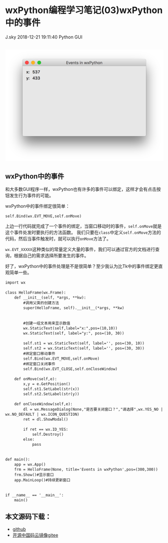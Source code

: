 <div class="blog-article">
<h1 class="title">wxPython编程学习笔记(03)wxPython中的事件</h1>
<span class="author">J.sky</span>
<span class="time">2018-12-21 19:11:40</span>
<span class="tag">Python GUI</span>
</div>
</br>

![输入图片说明](assets/images/media/upload/2018/12/Snip20181221_2.png)

## wxPython中的事件

和大多数GUI程序一样，wxPython也有许多的事件可以绑定，这样才会有点击按钮发生行为事件的可能。

wxPython中的事件绑定很简单：

    self.Bind(wx.EVT_MOVE,self.onMove)

上边一行代码就完成了一个事件的绑定，当窗口移动时的事件，`self.onMove`就是这个事件处发时要执行的方法函数。
我们只要在`class`中定义`self.onMove`方法的代码，然后当事件触发时，就可以执行`onMove`方法了。

`wx.EVT_XXXXX`这种类似的常量定义大量的事件，我们可以通过官方的文档进行查询，根据自己的需求选择所要发生的事件。

好了，wxPython中的事件处理是不是很简单？至少我认为比Tk中的事件绑定更直观简单一些。







    import wx
    
    class HelloFrame(wx.Frame):
        def __init__(self, *args, **kw):
            #调用父类的创建方法
            super(HelloFrame, self).__init__(*args, **kw)
    
    
            #创建一组文本用来显示数值
            wx.StaticText(self,label="x:",pos=(10,10))
            wx.StaticText(self, label="y:", pos=(10, 30))
    
            self.st1 = wx.StaticText(self, label='', pos=(30, 10))
            self.st2 = wx.StaticText(self, label='', pos=(30, 30))
            #绑定窗口移动事件
            self.Bind(wx.EVT_MOVE,self.onMove)
            #绑定窗口关闭事件
            self.Bind(wx.EVT_CLOSE,self.onCloseWindow)
    
        def onMove(self,e):
            x,y = e.GetPosition()
            self.st1.SetLabel(str(x))
            self.st2.SetLabel(str(y))
    
        def onCloseWindow(self,e):
            dl = wx.MessageDialog(None,"是否要关闭窗口？","请选择",wx.YES_NO | wx.NO_DEFAULT | wx.ICON_QUESTION)
            ret = dl.ShowModal()
    
            if ret == wx.ID_YES:
                self.Destroy()
            else:
                pass
    
    
    def main():
        app = wx.App()
        frm = HelloFrame(None, title='Events in wxPython',pos=(300,300))
        frm.Show()#显示窗口
        app.MainLoop()#持续更新窗口
    
    
    if __name__ == '__main__':
        main()


## 本文源码下载：

+ [github](https://github.com/bosichong/wxPythonTest/blob/master/wxpy03.py)
+ [开源中国码云镜像gitee](https://gitee.com/J_Sky/wxPythonTest/blob/master/wxpy03.py)